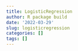 ```yaml
---
title: LogisticRegression
author: R package build
date: '2022-03-29'
slug: logisticregression
categories: []
tags: []
---
```


